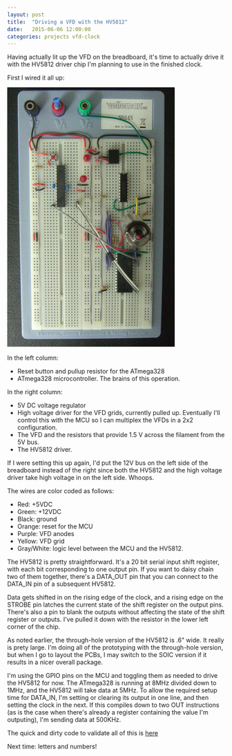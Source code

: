 ```yaml
---
layout: post
title:  "Driving a VFD with the HV5812"
date:   2015-06-06 12:00:00
categories: projects vfd-clock
---
```


Having actually lit up the VFD on the breadboard, it's time to actually drive it with the HV5812 driver chip I'm planning to use in the finished clock.

First I wired it all up:

![One VFD all wired up with the circuitry to drive it](/images/one-vfd-drive-circuit-sm.jpg)

In the left column:

* Reset button and pullup resistor for the ATmega328
* ATmega328 microcontroller.  The brains of this operation.

In the right column:

* 5V DC voltage regulator
* High voltage driver for the VFD grids, currently pulled up.  Eventually I'll control this with the MCU so I can multiplex the VFDs in a 2x2 configuration.
* The VFD and the resistors that provide 1.5 V across the filament from the 5V bus.
* The HV5812 driver.

If I were setting this up again, I'd put the 12V bus on the left side of the breadboard instead of the right since both the HV5812 and the high voltage driver take high voltage in on the left side.  Whoops.

The wires are color coded as follows:

* Red: +5VDC
* Green: +12VDC
* Black: ground
* Orange: reset for the MCU
* Purple: VFD anodes
* Yellow: VFD grid
* Gray/White: logic level between the MCU and the HV5812.

The HV5812 is pretty straightforward.  It's a 20 bit serial input shift register, with each bit corresponding to one output pin.  If you want to daisy chain two of them together, there's a DATA_OUT pin that you can connect to the DATA_IN pin of a subsequent HV5812.

Data gets shifted in on the rising edge of the clock, and a rising edge on the STROBE pin latches the current state of the shift register on the output pins.  There's also a pin to blank the outputs without affecting the state of the shift register or outputs.  I've pulled it down with the resistor in the lower left corner of the chip.

As noted earlier, the through-hole version of the HV5812 is .6" wide.  It really is prety large.  I'm doing all of the prototyping with the through-hole version, but when I go to layout the PCBs, I may switch to the SOIC version if it results in a nicer overall package.

I'm using the GPIO pins on the MCU and toggling them as needed to drive the HV5812 for now.  The ATmega328 is running at 8MHz divided down to 1MHz, and the HV5812 will take data at 5MHz.  To allow the required setup time for DATA_IN, I'm setting or clearing its output in one line, and then setting the clock in the next.  If this compiles down to two OUT instructions (as is the case when there's already a register containing the value I'm outputing), I'm sending data at 500KHz.

The quick and dirty code to validate all of this is [here](https://github.com/ebd2/blink_vfd)

Next time: letters and numbers!
